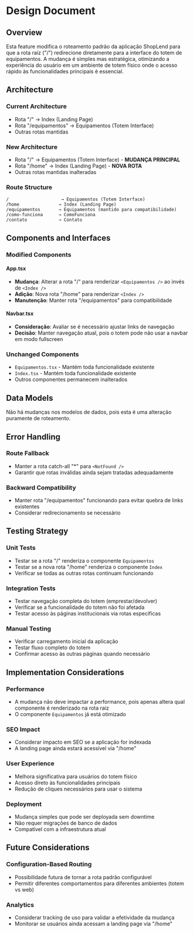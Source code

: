 # Design Document

## Overview

Esta feature modifica o roteamento padrão da aplicação ShopLend para que a rota raiz ("/") redirecione diretamente para a interface do totem de equipamentos. A mudança é simples mas estratégica, otimizando a experiência do usuário em um ambiente de totem físico onde o acesso rápido às funcionalidades principais é essencial.

## Architecture

### Current Architecture
- Rota "/" → Index (Landing Page)
- Rota "/equipamentos" → Equipamentos (Totem Interface)
- Outras rotas mantidas

### New Architecture
- Rota "/" → Equipamentos (Totem Interface) - **MUDANÇA PRINCIPAL**
- Rota "/home" → Index (Landing Page) - **NOVA ROTA**
- Outras rotas mantidas inalteradas

### Route Structure
```
/                    → Equipamentos (Totem Interface)
/home               → Index (Landing Page)
/equipamentos       → Equipamentos (mantido para compatibilidade)
/como-funciona      → ComoFunciona
/contato            → Contato
```

## Components and Interfaces

### Modified Components

#### App.tsx
- **Mudança**: Alterar a rota "/" para renderizar `<Equipamentos />` ao invés de `<Index />`
- **Adição**: Nova rota "/home" para renderizar `<Index />`
- **Manutenção**: Manter rota "/equipamentos" para compatibilidade

#### Navbar.tsx
- **Consideração**: Avaliar se é necessário ajustar links de navegação
- **Decisão**: Manter navegação atual, pois o totem pode não usar a navbar em modo fullscreen

### Unchanged Components
- `Equipamentos.tsx` - Mantém toda funcionalidade existente
- `Index.tsx` - Mantém toda funcionalidade existente
- Outros componentes permanecem inalterados

## Data Models

Não há mudanças nos modelos de dados, pois esta é uma alteração puramente de roteamento.

## Error Handling

### Route Fallback
- Manter a rota catch-all "*" para `<NotFound />`
- Garantir que rotas inválidas ainda sejam tratadas adequadamente

### Backward Compatibility
- Manter rota "/equipamentos" funcionando para evitar quebra de links existentes
- Considerar redirecionamento se necessário

## Testing Strategy

### Unit Tests
- Testar se a rota "/" renderiza o componente `Equipamentos`
- Testar se a nova rota "/home" renderiza o componente `Index`
- Verificar se todas as outras rotas continuam funcionando

### Integration Tests
- Testar navegação completa do totem (emprestar/devolver)
- Verificar se a funcionalidade do totem não foi afetada
- Testar acesso às páginas institucionais via rotas específicas

### Manual Testing
- Verificar carregamento inicial da aplicação
- Testar fluxo completo do totem
- Confirmar acesso às outras páginas quando necessário

## Implementation Considerations

### Performance
- A mudança não deve impactar a performance, pois apenas altera qual componente é renderizado na rota raiz
- O componente `Equipamentos` já está otimizado

### SEO Impact
- Considerar impacto em SEO se a aplicação for indexada
- A landing page ainda estará acessível via "/home"

### User Experience
- Melhora significativa para usuários do totem físico
- Acesso direto às funcionalidades principais
- Redução de cliques necessários para usar o sistema

### Deployment
- Mudança simples que pode ser deployada sem downtime
- Não requer migrações de banco de dados
- Compatível com a infraestrutura atual

## Future Considerations

### Configuration-Based Routing
- Possibilidade futura de tornar a rota padrão configurável
- Permitir diferentes comportamentos para diferentes ambientes (totem vs web)

### Analytics
- Considerar tracking de uso para validar a efetividade da mudança
- Monitorar se usuários ainda acessam a landing page via "/home"